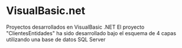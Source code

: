 # VisualBasic.net
Proyectos desarrollados en VisualBasic .NET
El proyecto "ClientesEntidades" ha sido desarrollado bajo el esquema de 4 capas utilizando una base de datos SQL Server
